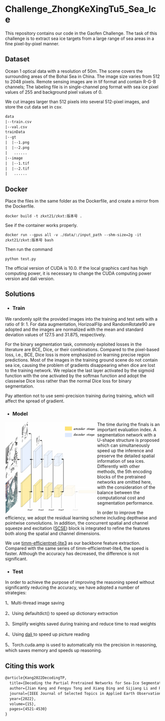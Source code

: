 # Challenge_ZhongKeXingTu5_Sea_Ice

This repository contains our code in the  Gaofen Challenge. The task of this challenge is to extract sea ice targets from a large range of sea areas in a fine pixel-by-pixel manner.

## Dataset
Ocean 1 optical data with a resolution of 50m. The scene covers the surrounding areas of the Bohai Sea in China. The image size varies from 512 to 2048 pixels. Remote sensing images are in tif format and contain R-G-B channels; The labeling file is in single-channel png format with sea ice pixel values of 255 and background pixel values of 0.

We cut images larger than 512 pixels into several 512-pixel images, and store the cut data set in csv.

```html
data
|--train.csv
|--val.csv
trainData
|--gt
|  |--1.png
|  |--2.png
|   ......
|--image
|  |--1.tif
|  |--2.tif
|   ......
```

## Docker

Place the files in the same folder as the Dockerfile, and create a mirror from the Dockerfile.

```
docker build -t zkxt21/zkxt:版本号 .
```

See if the container works properly.

```
docker run --gpus all -v ./data/:/input_path --shm-size=2g -it zkxt21/zkxt:版本号 bash
```

Then run the command

```
python test.py
```

The official version of CUDA is 10.0. If the local graphics card has high computing power, it is necessary to change the CUDA computing power version and dali version.

## Solutions

- ### Train


We randomly split the provided images into the training and test sets with a ratio of 9: 1. For data augmentation, HorizoalFlip and RandomRotate90 are adopted and the images are normalized with the mean and standard deviation values of 127.5 and 31.875, respectively.

For the binary segmentation task, commonly exploited losses in the literature are BCE, Dice, or their combinations. Compared to the pixel-based loss, i.e., BCE, Dice loss is more emphasized on learning precise region predictions. Most of the images in the training ground scene do not contain sea ice, causing the problem of gradients disappearing when dice are lost to the training network. We replace the last layer activated by the sigmoid function with the one activated by the softmax function and adopt the classwise Dice loss rather than the normal Dice loss for binary segmentation.

Pay attention not to use semi-precision training during training, which will affect the spread of gradient.

- ### Model

<img src="./data/model.png" width = "300" height = "300" alt="model" align=left />

The time during the finals is an important evaluation index. A segmentation network with a U-shape structure is proposed which can simultaneously speed up the inference and preserve the detailed spatial information of sea ices. Differently with other methods, the 5th encoding blocks of the pretrained networks are omitted here, with the consideration of the balance between the computational cost and segmentation performance. 

In order to improve the efficiency, we adopt the residual learning scheme including depthwise and pointwise convolutions. In addition, the concurrent spatial and channel squeeze and excitation ([SCSE](https://arxiv.org/abs/1803.02579)) block is integrated to refine the features both along the spatial and channel dimensions. 

We use [timm-efficientnet-lite3](https://arxiv.org/pdf/1905.11946v5.pdf) as our backbone feature extraction. Compared with the same series of timm-efficientnet-lite4, the speed is faster. Although the accuracy has decreased, the difference is not significant.

- ### Test


In order to achieve the purpose of improving the reasoning speed without significantly reducing the accuracy, we have adopted a number of strategies:

1、Multi-thread image saving

2、Using defaultdict() to speed up dictionary extraction

3、Simplify weights saved during training and reduce time to read weights

4、Using [dali ](https://developer.nvidia.com/zh-cn/dali)to speed up picture reading

5、Torch.cuda.amp is used to automatically mix the precision in reasoning, which saves memory and speeds up reasoning.

## Citing this work

```html
@article{Kang2022DecodingTP,
  title={Decoding the Partial Pretrained Networks for Sea-Ice Segmentation of 2021 Gaofen Challenge},
  author={Jian Kang and Fengyu Tong and Xiang Ding and Sijiang Li and Ruoxin Zhu and Yan Huang and Yusheng Xu and Rub{\'e}n Fern{\'a}ndez-Beltran},
  journal={IEEE Journal of Selected Topics in Applied Earth Observations and Remote Sensing},
  year={2022},
  volume={15},
  pages={4521-4530}
}
```
